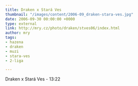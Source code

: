 ```yaml
---
title: Draken x Stará Ves
thumbnail: "/images/content/2006-09_draken-stara-ves.jpg"
date: 2006-09-30 00:00:00 +0000
type: external
link: http://mry.cz/photo/draken/stves06/index.html
author: mry
tags:
- hazena
- draken
- muzi
- stara-ves
- 2-liga

---
```

Draken x Stará Ves - 13:22
